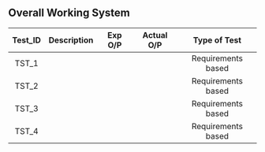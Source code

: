 ## Overall Working System

|Test_ID|Description|Exp O/P|Actual O/P|Type of Test|
|:--:|:--:|:--:|:--:|:--:|
|TST_1||||Requirements based|
|TST_2||||Requirements based|
|TST_3||||Requirements based|
|TST_4||||Requirements based|
